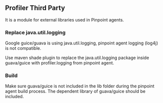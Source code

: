 ## Profiler Third Party
It is a module for external libraries used in Pinpoint agents.

### Replace java.util.logging
Google guice/guava is using java.util.logging, pinpoint agent logging (log4j) is not compatible.

Use maven shade plugin to replace the java.util.logging package inside guava/guice with profiler.logging from pinpoint agent.

### Build
Make sure guava/guice is not included in the lib folder during the pinpoint agent build process.
The dependent library of guava/guice should be included.
